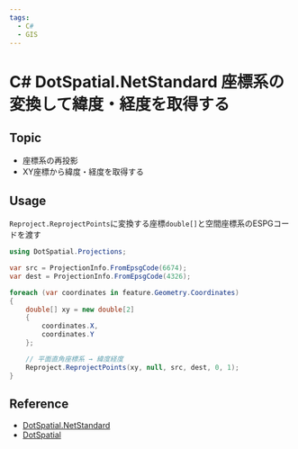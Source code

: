 ```yaml
---
tags:
  - C#
  - GIS
---
```


# C# DotSpatial.NetStandard 座標系の変換して緯度・経度を取得する

## Topic

- 座標系の再投影
- XY座標から緯度・経度を取得する

## Usage

`Reproject.ReprojectPoints`に変換する座標`double[]`と空間座標系のESPGコードを渡す
 
```cs
using DotSpatial.Projections;

var src = ProjectionInfo.FromEpsgCode(6674);
var dest = ProjectionInfo.FromEpsgCode(4326);

foreach (var coordinates in feature.Geometry.Coordinates)
{
    double[] xy = new double[2]
    {
        coordinates.X,
        coordinates.Y
    };

    // 平面直角座標系 → 緯度経度
    Reproject.ReprojectPoints(xy, null, src, dest, 0, 1);
}
```

## Reference
- [DotSpatial.NetStandard](https://github.com/ststeiger/DotSpatial)
- [DotSpatial](https://github.com/DotSpatial/DotSpatial)